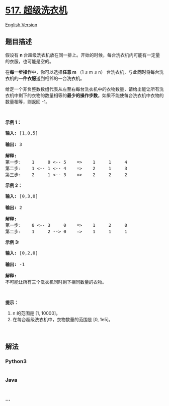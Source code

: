 # [517. 超级洗衣机](https://leetcode-cn.com/problems/super-washing-machines)

[English Version](https://github.com/yanglr/leetcode-ac/blob/master/assets/0500-0599/0517.Super%20Washing%20Machines/README_EN.md)

## 题目描述

<!-- 这里写题目描述 -->

<p>假设有 <strong>n&nbsp;</strong>台超级洗衣机放在同一排上。开始的时候，每台洗衣机内可能有一定量的衣服，也可能是空的。</p>

<p>在<strong>每一步操作</strong>中，你可以选择<strong>任意 m&nbsp;</strong>（1 &le; m &le; n）&nbsp;台洗衣机，与此<strong>同时</strong>将每台洗衣机的<strong>一件衣服</strong>送到相邻的一台洗衣机。</p>

<p>给定一个非负整数数组代表从左至右每台洗衣机中的衣物数量，请给出能让所有洗衣机中剩下的衣物的数量相等的<strong>最少的操作步数</strong>。如果不能使每台洗衣机中衣物的数量相等，则返回 -1。</p>

<p>&nbsp;</p>

<p><strong>示例 1：</strong></p>

<pre><strong>输入:</strong> [1,0,5]

<strong>输出:</strong> 3

<strong>解释:</strong> 
第一步:    1     0 &lt;-- 5    =&gt;    1     1     4
第二步:    1 &lt;-- 1 &lt;-- 4    =&gt;    2     1     3    
第三步:    2     1 &lt;-- 3    =&gt;    2     2     2   
</pre>

<p><strong>示例 2：</strong></p>

<pre><strong>输入:</strong> [0,3,0]

<strong>输出:</strong> 2

<strong>解释:</strong> 
第一步:    0 &lt;-- 3     0    =&gt;    1     2     0    
第二步:    1     2 --&gt; 0    =&gt;    1     1     1     
</pre>

<p><strong>示例 3:</strong></p>

<pre><strong>输入:</strong> [0,2,0]

<strong>输出:</strong> -1

<strong>解释:</strong> 
不可能让所有三个洗衣机同时剩下相同数量的衣物。
</pre>

<p>&nbsp;</p>

<p><strong>提示：</strong></p>

<ol>
	<li>n 的范围是 [1, 10000]。</li>
	<li>在每台超级洗衣机中，衣物数量的范围是 [0, 1e5]。</li>
</ol>

<p>&nbsp;</p>


## 解法

<!-- 这里可写通用的实现逻辑 -->

<!-- tabs:start -->

### **Python3**

<!-- 这里可写当前语言的特殊实现逻辑 -->

```python

```

### **Java**

<!-- 这里可写当前语言的特殊实现逻辑 -->

```java

```

### **...**

```

```

<!-- tabs:end -->
